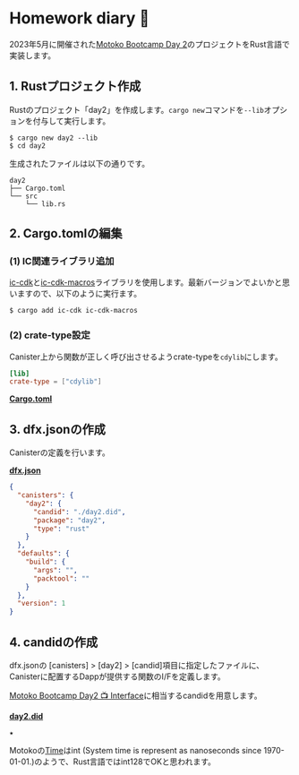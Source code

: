 # Homework diary 📔

2023年5月に開催された[Motoko Bootcamp Day 2](https://github.com/motoko-bootcamp/motoko-starter/blob/main/days/day-2/project/README.MD)のプロジェクトをRust言語で実装します。

## 1. Rustプロジェクト作成

Rustのプロジェクト「day2」を作成します。`cargo new`コマンドを`--lib`オプションを付与して実行します。

```
$ cargo new day2 --lib
$ cd day2
```

生成されたファイルは以下の通りです。

```
day2
├── Cargo.toml
└── src
    └── lib.rs
```

## 2. Cargo.tomlの編集

### (1) IC関連ライブラリ追加

[ic-cdk](https://docs.rs/ic-cdk/latest/ic\_cdk/)と[ic-cdk-macros](https://docs.rs/ic-cdk-macros/latest/ic\_cdk\_macros/)ライブラリを使用します。最新バージョンでよいかと思いますので、以下のように実行ます。

```bash
$ cargo add ic-cdk ic-cdk-macros
```

### (2) crate-type設定

Canister上から関数が正しく呼び出させるようcrate-typeを`cdylib`にします。

```toml
[lib]
crate-type = ["cdylib"]
```

[**Cargo.toml**](Cargo.toml)

## 3. dfx.jsonの作成

Canisterの定義を行います。

[**dfx.json**](dfx.json)

```json
{
  "canisters": {
    "day2": {
      "candid": "./day2.did",
      "package": "day2",
      "type": "rust"
    }
  },
  "defaults": {
    "build": {
      "args": "",
      "packtool": ""
    }
  },
  "version": 1
}
```

## 4. candidの作成

dfx.jsonの [canisters] > [day2] > [candid]項目に指定したファイルに、Canisterに配置するDappが提供する関数のI/Fを定義します。

[Motoko Bootcamp Day2 📺 Interface](https://github.com/motoko-bootcamp/motoko-starter/blob/main/days/day-2/project/README.MD#-interfacee)に相当するcandidを用意します。

[**day2.did**](day2.did)

```
★
```

Motokoの[Time](https://internetcomputer.org/docs/current/motoko/main/base/Time
)はint (System time is represent as nanoseconds since 1970-01-01.)のようで、Rust言語ではint128でOKと思われます。
